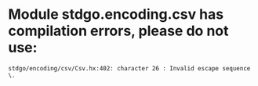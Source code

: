 # Module stdgo.encoding.csv has compilation errors, please do not use:
```
stdgo/encoding/csv/Csv.hx:402: character 26 : Invalid escape sequence \.

```

